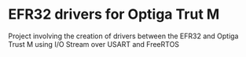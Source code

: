 # EFR32 drivers for Optiga Trut M

Project involving the creation of drivers between the EFR32 and Optiga Trust M using I/O Stream over USART and FreeRTOS